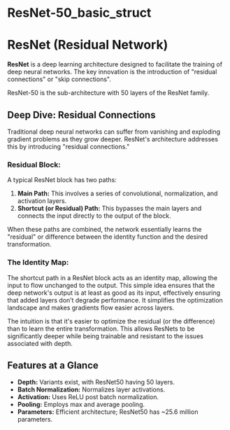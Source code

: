 # ResNet-50_basic_struct

# ResNet (Residual Network)

**ResNet** is a deep learning architecture designed to facilitate the training of deep neural networks. The key innovation is the introduction of "residual connections" or "skip connections".

ResNet-50 is the sub-architecture with 50 layers of the ResNet family.

## Deep Dive: Residual Connections

Traditional deep neural networks can suffer from vanishing and exploding gradient problems as they grow deeper. ResNet's architecture addresses this by introducing "residual connections."

### Residual Block:

A typical ResNet block has two paths:
1. **Main Path:** This involves a series of convolutional, normalization, and activation layers.
2. **Shortcut (or Residual) Path:** This bypasses the main layers and connects the input directly to the output of the block.

When these paths are combined, the network essentially learns the "residual" or difference between the identity function and the desired transformation.

### The Identity Map:

The shortcut path in a ResNet block acts as an identity map, allowing the input to flow unchanged to the output. This simple idea ensures that the deep network's output is at least as good as its input, effectively ensuring that added layers don’t degrade performance. It simplifies the optimization landscape and makes gradients flow easier across layers.

The intuition is that it's easier to optimize the residual (or the difference) than to learn the entire transformation. This allows ResNets to be significantly deeper while being trainable and resistant to the issues associated with depth.

## Features at a Glance

- **Depth:** Variants exist, with ResNet50 having 50 layers.
- **Batch Normalization:** Normalizes layer activations.
- **Activation:** Uses ReLU post batch normalization.
- **Pooling:** Employs max and average pooling.
- **Parameters:** Efficient architecture; ResNet50 has ~25.6 million parameters.
